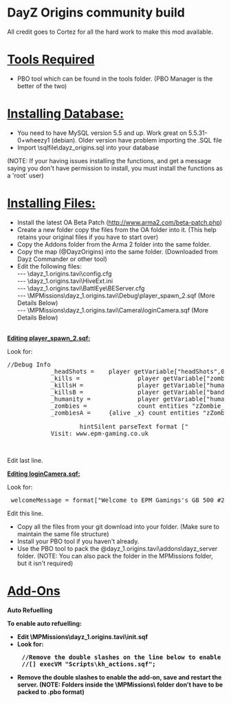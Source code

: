 DayZ Origins community build
============================

All credit goes to Cortez for all the hard work to make this mod available.

<u><b>Tools Required</b></u>
============================

- PBO tool which can be found in the tools folder.
(PBO Manager is the better of the two)


<u><b>Installing Database:</b></u>
============================

- You need to have MySQL version 5.5 and up. Work great on  5.5.31-0+wheezy1 (debian). Older version have problem importing the .SQL file
- Import \sqlfile\dayz_origins.sql into your database

(NOTE: If your having issues installing the functions, and get a message saying you don't have permission to install, you must install the functions as a 'root' user)


<u><b>Installing Files:</b></u>
============================

- Install the latest OA Beta Patch (http://www.arma2.com/beta-patch.php)
- Create a new folder copy the files from the OA folder into it. (This help retains your original files if you have to start over)
- Copy the Addons folder from the Arma 2 folder into the same folder.
- Copy the map (@DayzOrigins) into the same folder. (Downloaded from Dayz Commander or other tool)
- Edit the following files:<br>
--- \dayz_1.origins.tavi\config.cfg<br>
--- \dayz_1.origins.tavi\HiveExt.ini<br>
--- \dayz_1.origins.tavi\BattlEye\BEServer.cfg<br>
--- \MPMissions\dayz_1.origins.tavi\Debug\player_spawn_2.sqf (More Details Below)<br>
--- \MPMissions\dayz_1.origins.tavi\Camera\loginCamera.sqf (More Details Below)<br><br>


<u><b>Editing player_spawn_2.sqf:</b></u>

Look for:
<pre>
//Debug Info
            _headShots =    player getVariable["headShots",0];
            _kills =                player getVariable["zombieKills",0];
            _killsH =               player getVariable["humanKills",0];
            _killsB =               player getVariable["banditKills",0];
            _humanity =             player getVariable["humanity",0];
            _zombies =              count entities "zZombie_Base";
            _zombiesA =     {alive _x} count entities "zZombie_Base";

                    hintSilent parseText format ["
            <t size='1.15' font='Bitstream' color='#5882FA'>Visit: www.epm-gaming.co.uk</t><br/><br/>
</pre>
    
Edit last line.

<u><b>Editing loginCamera.sqf:</b></u>

Look for:
<pre>
_welcomeMessage = format["Welcome to EPM Gamings's GB 500 #2 Server %1, Enjoy your stay!",format["%1", name player]];
</pre>

Edit this line.


- Copy all the files from your git download into your folder. (Make sure to maintain the same file structure)
- Install your PBO tool if you haven't already.
- Use the PBO tool to pack the \@dayz_1.origins.tavi\addons\dayz_server folder.
(NOTE:  You can also pack the folder in the MPMissions folder, but it isn't required)


<u><b>Add-Ons</b></u>
============================

<b>Auto Refuelling<b>

To enable auto refuelling:
- Edit \MPMissions\dayz_1.origins.tavi\init.sqf
- Look for:
<pre>
	//Remove the double slashes on the line below to enable auto refuelling
	//[] execVM "Scripts\kh_actions.sqf";
</pre>
- Remove the double slashes to enable the add-on, save and restart the server.
(NOTE:  Folders inside the \MPMissions\ folder don't have to be packed to .pbo format)
